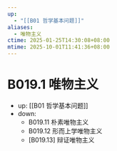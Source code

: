 ```yaml
---
up:
  - "[[B01 哲学基本问题]]"
aliases:
  - 唯物主义
ctime: 2025-01-25T14:30:08+08:00
mtime: 2025-10-01T11:41:36+08:00
---
```


# B019.1 唯物主义

- up: [[B01 哲学基本问题]]
- down:	
	- B019.11 朴素唯物主义
	- B019.12 形而上学唯物主义
	- [B019.13] 辩证唯物主义
	
